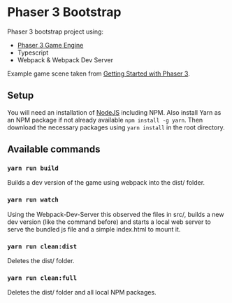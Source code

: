 # Phaser 3 Bootstrap
Phaser 3 bootstrap project using:
* [Phaser 3 Game Engine](https://phaser.io)
* Typescript
* Webpack & Webpack Dev Server

Example game scene taken from [Getting Started with Phaser 3](https://phaser.io/tutorials/getting-started-phaser3).

## Setup
You will need an installation of [NodeJS](https://nodejs.org/en/) including NPM. Also install Yarn as an NPM package 
if not already available `npm install -g yarn`. Then download the necessary packages using `yarn install` in the root
directory.

## Available commands

### `yarn run build`
Builds a dev version of the game using webpack into the dist/ folder.

### `yarn run watch`
Using the Webpack-Dev-Server this observed the files in src/, builds a new dev version (like the command before)
and starts a local web server to serve the bundled js file and a simple index.html to mount it.

### `yarn run clean:dist`
Deletes the dist/ folder.

### `yarn run clean:full`
Deletes the dist/ folder and all local NPM packages.